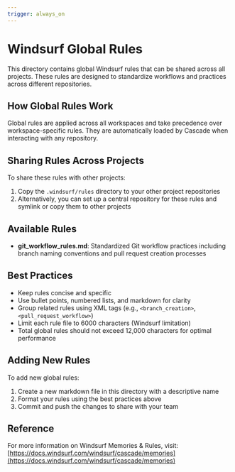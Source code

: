 ```yaml
---
trigger: always_on
---
```


# Windsurf Global Rules

This directory contains global Windsurf rules that can be shared across all projects. These rules are designed to standardize workflows and practices across different repositories.

## How Global Rules Work

Global rules are applied across all workspaces and take precedence over workspace-specific rules. They are automatically loaded by Cascade when interacting with any repository.

## Sharing Rules Across Projects

To share these rules with other projects:

1. Copy the `.windsurf/rules` directory to your other project repositories
2. Alternatively, you can set up a central repository for these rules and symlink or copy them to other projects

## Available Rules

- **git_workflow_rules.md**: Standardized Git workflow practices including branch naming conventions and pull request creation processes

## Best Practices

- Keep rules concise and specific
- Use bullet points, numbered lists, and markdown for clarity
- Group related rules using XML tags (e.g., `<branch_creation>`, `<pull_request_workflow>`)
- Limit each rule file to 6000 characters (Windsurf limitation)
- Total global rules should not exceed 12,000 characters for optimal performance

## Adding New Rules

To add new global rules:

1. Create a new markdown file in this directory with a descriptive name
2. Format your rules using the best practices above
3. Commit and push the changes to share with your team

## Reference

For more information on Windsurf Memories & Rules, visit:
[https://docs.windsurf.com/windsurf/cascade/memories](https://docs.windsurf.com/windsurf/cascade/memories)
